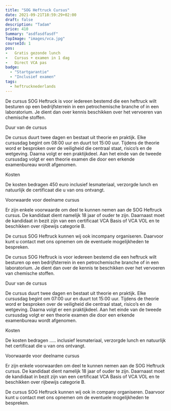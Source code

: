 ```yaml
---
title: "SOG Heftruck Cursus"
date: 2021-09-21T18:59:29+02:00
draft: false
description: "Tadam"
price: 410
Summary: "asdfasdfasdf"
TopImage: "images/vca.jpg"
courseId: 1
pos:
-   Gratis gezonde lunch
-   Cursus + examen in 1 dag
-   Direct VCA pas
badge:
  - "Startgarantie"
  - "Inclusief examen"
tags:
  - heftrucknederlands
---
```


De cursus SOG Heftruck is voor iedereen bestemd die een heftruck wilt besturen op een bedrijfsterrein in een petrochemische branche of in een laboratorium. Je dient dan over kennis beschikken over het vervoeren van chemische stoffen.

 

Duur van de cursus

 

De cursus duurt twee dagen en bestaat uit theorie en praktijk. Elke cursusdag begint om 08:00 uur en duurt tot 15:00 uur. Tijdens de theorie word er besproken over de veiligheid die centraal staat, risico’s en de wetgeving. Daarna volgt er een praktijkdeel. Aan het einde van de tweede cursusdag volgt er een theorie examen die door een erkende examenbureau wordt afgenomen.

 

Kosten

 

De kosten bedragen 450 euro inclusief lesmateriaal, verzorgde lunch en natuurlijk de certificaat die u van ons ontvangt.

 

Voorwaarde voor deelname cursus

 

Er zijn enkele voorwaarde om deel te kunnen nemen aan de SOG Heftruck cursus. De kandidaat dient namelijk 18 jaar of ouder te zijn. Daarnaast moet de kandidaat in bezit zijn van een certificaat VCA Basis of VCA VOL en te beschikken over rijbewijs categorie B. 

 

De cursus SOG Heftruck kunnen wij ook incompany organiseren. Daarvoor kunt u contact met ons opnemen om de eventuele mogelijkheden te bespreken.

De cursus SOG Heftruck is voor iedereen bestemd die een heftruck wilt besturen op een bedrijfsterrein in een petrochemische branche of in een laboratorium. Je dient dan over de kennis te beschikken over het vervoeren van chemische stoffen.

Duur van de cursus

De cursus duurt twee dagen en bestaat uit theorie en praktijk. Elke cursusdag begint om 07:00 uur en duurt tot 15:00 uur. Tijdens de theorie word er besproken over de veiligheid die centraal staat, risico’s en de wetgeving. Daarna volgt er een praktijkdeel. Aan het einde van de tweede cursusdag volgt er een theorie examen die door een erkende examenbureau wordt afgenomen.

Kosten

De kosten bedragen ..... inclusief lesmateriaal, verzorgde lunch en natuurlijk het certificaat die u van ons ontvangt.

Voorwaarde voor deelname cursus

Er zijn enkele voorwaarden om deel te kunnen nemen aan de SOG Heftruck cursus. De kandidaat dient namelijk 18 jaar of ouder te zijn. Daarnaast moet de kandidaat in bezit zijn van een certificaat VCA Basis of VCA VOL en te beschikken over rijbewijs categorie B.

De cursus SOG Heftruck kunnen wij ook in company organiseren. Daarvoor kunt u contact met ons opnemen om de eventuele mogelijkheden te bespreken. 